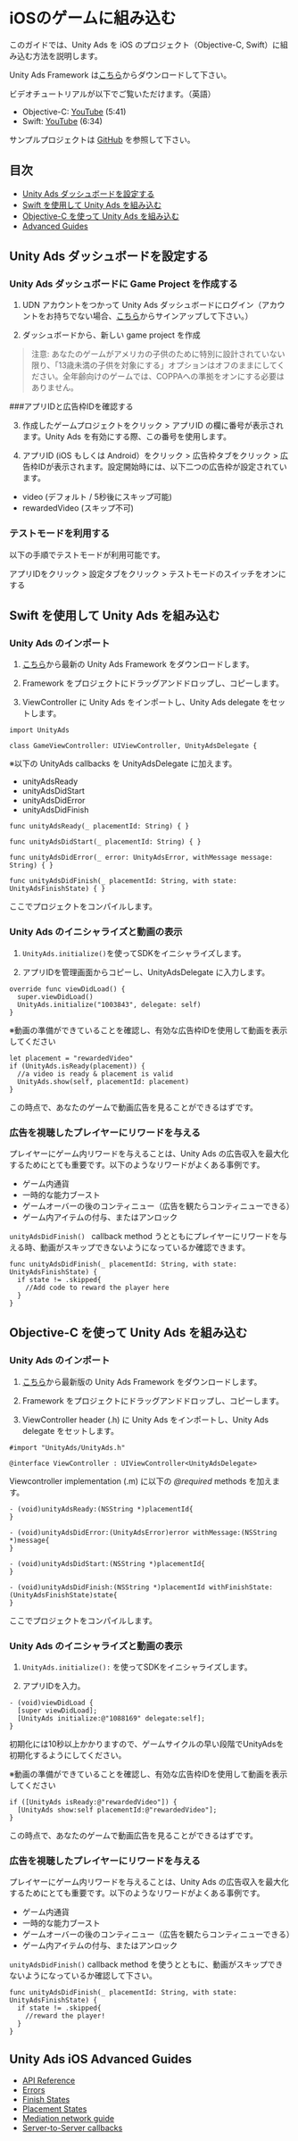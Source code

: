 # iOSのゲームに組み込む

このガイドでは、Unity Ads を iOS のプロジェクト（Objective-C, Swift）に組み込む方法を説明します。

Unity Ads Framework は[こちら](https://github.com/Unity-Technologies/unity-ads-ios)からダウンロードして下さい。

ビデオチュートリアルが以下でご覧いただけます。（英語）

- Objective-C: [YouTube](https://www.youtube.com/watch?v=T6VIC5E_Wt0&p=OBJECTIVEC) (5:41)
- Swift: [YouTube](https://www.youtube.com/watch?v=Dhxivc9wWZ8&p=SWIFT) (6:34)

サンプルプロジェクトは [GitHub](https://github.com/Unity-Technologies/unity-ads-ios/tree/master/UnityAdsExample) を参照して下さい。 

## 目次
- [Unity Ads ダッシュボードを設定する](https://github.com/unity3d-jp/unityads-help-jp/wiki/Integration-Guide-for-iOS#unity-ads-%E3%83%80%E3%83%83%E3%82%B7%E3%83%A5%E3%83%9C%E3%83%BC%E3%83%89%E3%82%92%E8%A8%AD%E5%AE%9A%E3%81%99%E3%82%8B)
- [Swift を使用して Unity Ads を組み込む](https://github.com/unity3d-jp/unityads-help-jp/wiki/Integration-Guide-for-iOS#swift-%E3%82%92%E4%BD%BF%E7%94%A8%E3%81%97%E3%81%A6-unity-ads-%E3%82%92%E7%B5%84%E3%81%BF%E8%BE%BC%E3%82%80)
- [Objective-C を使って Unity Ads を組み込む](https://github.com/unity3d-jp/unityads-help-jp/wiki/Integration-Guide-for-iOS#objective-c-%E3%82%92%E4%BD%BF%E3%81%A3%E3%81%A6-unity-ads-%E3%82%92%E7%B5%84%E3%81%BF%E8%BE%BC%E3%82%80)
- [Advanced Guides](https://github.com/unity3d-jp/unityads-help-jp/wiki/Integration-Guide-for-iOS#unity-ads-ios-advanced-guides)

## Unity Ads ダッシュボードを設定する

### Unity Ads ダッシュボードに Game Project を作成する

1. UDN アカウントをつかって Unity Ads ダッシュボードにログイン（アカウントをお持ちでない場合、[こちら](https://id.unity.com/)からサインアップして下さい。）

2. ダッシュボードから、新しい game project を作成

>注意: あなたのゲームがアメリカの子供のために特別に設計されていない限り、「13歳未満の子供を対象にする」オプションはオフのままにしてください。全年齢向けのゲームでは、COPPAへの準拠をオンにする必要はありません。

###アプリIDと広告枠IDを確認する

3. 作成したゲームプロジェクトをクリック > アプリID の欄に番号が表示されます。Unity Ads を有効にする際、この番号を使用します。

4. アプリID (iOS もしくは Android）をクリック > 広告枠タブをクリック > 広告枠IDが表示されます。設定開始時には、以下二つの広告枠が設定されています。

- video (デフォルト / 5秒後にスキップ可能)
- rewardedVideo (スキップ不可)

### テストモードを利用する

以下の手順でテストモードが利用可能です。

アプリIDをクリック > 設定タブをクリック > テストモードのスイッチをオンにする

## Swift を使用して Unity Ads を組み込む

### Unity Ads のインポート

1. [こちら](https://github.com/Unity-Technologies/unity-ads-ios)から最新の Unity Ads Framework をダウンロードします。

2. Framework をプロジェクトにドラッグアンドドロップし、コピーします。

3. ViewController に Unity Ads をインポートし、Unity Ads delegate をセットします。

```
import UnityAds

class GameViewController: UIViewController, UnityAdsDelegate {
```

※以下の UnityAds callbacks を UnityAdsDelegate に加えます。

- unityAdsReady
- unityAdsDidStart
- unityAdsDidError
- unityAdsDidFinish

```
func unityAdsReady(_ placementId: String) { }

func unityAdsDidStart(_ placementId: String) { }

func unityAdsDidError(_ error: UnityAdsError, withMessage message: String) { }

func unityAdsDidFinish(_ placementId: String, with state: UnityAdsFinishState) { }
```

ここでプロジェクトをコンパイルします。

### Unity Ads のイニシャライズと動画の表示

1. `UnityAds.initialize()`を使ってSDKをイニシャライズします。

2. アプリIDを管理画面からコピーし、UnityAdsDelegate に入力します。

```
override func viewDidLoad() {
  super.viewDidLoad()
  UnityAds.initialize("1003843", delegate: self)
}
```

※動画の準備ができていることを確認し、有効な広告枠IDを使用して動画を表示してください

```
let placement = "rewardedVideo"
if (UnityAds.isReady(placement)) {
  //a video is ready & placement is valid
  UnityAds.show(self, placementId: placement)
}
```

この時点で、あなたのゲームで動画広告を見ることができるはずです。

### 広告を視聴したプレイヤーにリワードを与える

プレイヤーにゲーム内リワードを与えることは、Unity Ads の広告収入を最大化するためにとても重要です。以下のようなリワードがよくある事例です。

- ゲーム内通貨
- 一時的な能力ブースト
- ゲームオーバーの後のコンティニュー（広告を観たらコンティニューできる）
- ゲーム内アイテムの付与、またはアンロック

`unityAdsDidFinish() ` callback method うとともにプレイヤーにリワードを与える時、動画がスキップできないようになっているか確認できます。

```
func unityAdsDidFinish(_ placementId: String, with state: UnityAdsFinishState) {
  if state != .skipped{
    //Add code to reward the player here
  }
}
```

## Objective-C を使って Unity Ads を組み込む

### Unity Ads のインポート

1. [こちら](https://github.com/Unity-Technologies/unity-ads-ios)から最新版の Unity Ads Framework をダウンロードします。

2. Framework をプロジェクトにドラッグアンドドロップし、コピーします。

3. ViewController header (.h) に Unity Ads をインポートし、Unity Ads delegate をセットします。

```
#import "UnityAds/UnityAds.h"

@interface ViewController : UIViewController<UnityAdsDelegate>
```

Viewcontroller implementation (.m) に以下の *@required* methods を加えます。

```
- (void)unityAdsReady:(NSString *)placementId{
}

- (void)unityAdsDidError:(UnityAdsError)error withMessage:(NSString *)message{
}

- (void)unityAdsDidStart:(NSString *)placementId{
}

- (void)unityAdsDidFinish:(NSString *)placementId withFinishState:(UnityAdsFinishState)state{
}
```

ここでプロジェクトをコンパイルします。

### Unity Ads のイニシャライズと動画の表示

1. `UnityAds.initialize():` を使ってSDKをイニシャライズします。

2. アプリIDを入力。

```
- (void)viewDidLoad {
  [super viewDidLoad];
  [UnityAds initialize:@"1088169" delegate:self];
}
```

初期化には10秒以上かかりますので、ゲームサイクルの早い段階でUnityAdsを初期化するようにしてください。

※動画の準備ができていることを確認し、有効な広告枠IDを使用して動画を表示してください

```
if ([UnityAds isReady:@"rewardedVideo"]) {
  [UnityAds show:self placementId:@"rewardedVideo"];
}
```

この時点で、あなたのゲームで動画広告を見ることができるはずです。

### 広告を視聴したプレイヤーにリワードを与える

プレイヤーにゲーム内リワードを与えることは、Unity Ads の広告収入を最大化するためにとても重要です。以下のようなリワードがよくある事例です。

- ゲーム内通貨
- 一時的な能力ブースト
- ゲームオーバーの後のコンティニュー（広告を観たらコンティニューできる）
- ゲーム内アイテムの付与、またはアンロック

`unityAdsDidFinish()` callback method を使うとともに、動画がスキップできないようになっているか確認して下さい。


```
func unityAdsDidFinish(_ placementId: String, with state: UnityAdsFinishState) {
  if state != .skipped{
    //reward the player!
  }
}
```

## Unity Ads iOS Advanced Guides
- [API Reference](https://github.com/Unity-Technologies/unity-ads-ios/wiki/sdk_ios_api_reference)
- [Errors](https://github.com/Unity-Technologies/unity-ads-ios/wiki/sdk_ios_api_errors)
- [Finish States](https://github.com/Unity-Technologies/unity-ads-ios/wiki/sdk_ios_api_finishstates)
- [Placement States](https://github.com/Unity-Technologies/unity-ads-ios/wiki/sdk_ios_api_placementstates)
- [Mediation network guide](https://github.com/Unity-Technologies/unity-ads-ios/wiki/sdk_metadata_mediation)
- [Server-to-Server callbacks](https://github.com/Unity-Technologies/unity-ads-ios/wiki/sdk_metadata_s2s_callbacks)